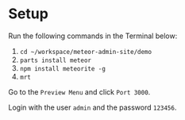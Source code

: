# Setup

Run the following commands in the Terminal below:

1. ```cd ~/workspace/meteor-admin-site/demo```
2. ```parts install meteor```
3. ```npm install meteorite -g```
4. ```mrt```

Go to the ```Preview Menu``` and click ```Port 3000```.

Login with the user ```admin``` and the password ```123456```.
